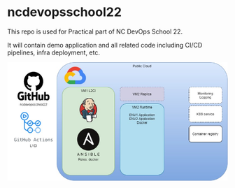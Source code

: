 # ncdevopsschool22
This repo is used for Practical part of NC DevOps School 22.

It will contain demo application and all related code including CI/CD pipelines, infra deployment, etc.

![](images/Devops_School_Architecture_Diagram.jpg?raw=true "High Level Architecture")
